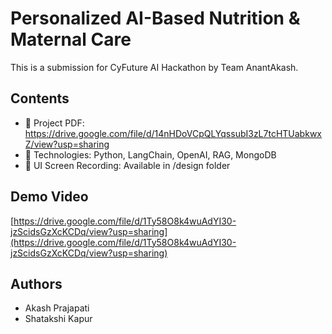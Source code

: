 # Personalized AI-Based Nutrition & Maternal Care

This is a submission for CyFuture AI Hackathon by Team AnantAkash.

## Contents
- 📄 Project PDF: https://drive.google.com/file/d/14nHDoVCpQLYqssubI3zL7tcHTUabkwxZ/view?usp=sharing
- 🤖 Technologies: Python, LangChain, OpenAI, RAG, MongoDB
- 📱 UI Screen Recording: Available in /design folder

## Demo Video
[https://drive.google.com/file/d/1Ty58O8k4wuAdYI30-jzScidsGzXcKCDq/view?usp=sharing](https://drive.google.com/file/d/1Ty58O8k4wuAdYI30-jzScidsGzXcKCDq/view?usp=sharing)

## Authors
- Akash Prajapati
- Shatakshi Kapur 
